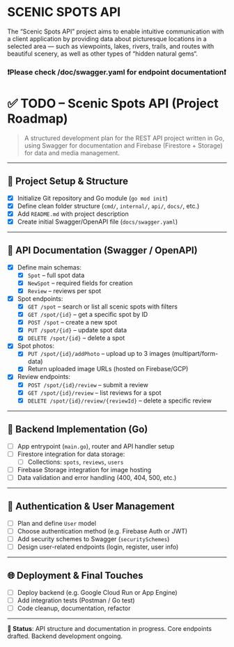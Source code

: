 # SCENIC SPOTS API

The “Scenic Spots API” project aims to enable intuitive communication with a client application by providing data about picturesque locations in a selected area — such as viewpoints, lakes, rivers, trails, and routes with beautiful scenery, as well as other types of “hidden natural gems“.

### ❗Please check /doc/swagger.yaml for endpoint documentation❗

# ✅ TODO – Scenic Spots API (Project Roadmap)

> A structured development plan for the REST API project written in Go, using Swagger for documentation and Firebase (Firestore + Storage) for data and media management.

---

## 🔧 Project Setup & Structure

- [x] Initialize Git repository and Go module (`go mod init`)
- [x] Define clean folder structure (`cmd/`, `internal/`, `api/`, `docs/`, etc.)
- [x] Add `README.md` with project description
- [x] Create initial Swagger/OpenAPI file (`docs/swagger.yaml`)

---

## 📄 API Documentation (Swagger / OpenAPI)

- [x] Define main schemas:
  - [x] `Spot` – full spot data
  - [x] `NewSpot` – required fields for creation
  - [x] `Review` – reviews per spot
- [x] Spot endpoints:
  - [x] `GET /spot` – search or list all scenic spots with filters
  - [x] `GET /spot/{id}` – get a specific spot by ID
  - [x] `POST /spot` – create a new spot
  - [x] `PUT /spot/{id}` – update spot data
  - [x] `DELETE /spot/{id}` – delete a spot
- [x] Spot photos:
  - [x] `PUT /spot/{id}/addPhoto` – upload up to 3 images (multipart/form-data)
  - [x] Return uploaded image URLs (hosted on Firebase/GCP)
- [x] Review endpoints:
  - [x] `POST /spot/{id}/review` – submit a review
  - [x] `GET /spot/{id}/review` – list reviews for a spot
  - [x] `DELETE /spot/{id}/review/{reviewId}` – delete a specific review

---

## 🧠 Backend Implementation (Go)

- [ ] App entrypoint (`main.go`), router and API handler setup
- [ ] Firestore integration for data storage:
  - [ ] Collections: `spots`, `reviews`, `users`
- [ ] Firebase Storage integration for image hosting
- [ ] Data validation and error handling (400, 404, 500, etc.)

---

## 🔐 Authentication & User Management

- [ ] Plan and define `User` model
- [ ] Choose authentication method (e.g. Firebase Auth or JWT)
- [ ] Add security schemes to Swagger (`securitySchemes`)
- [ ] Design user-related endpoints (login, register, user info)

---

## 🌐 Deployment & Final Touches

- [ ] Deploy backend (e.g. Google Cloud Run or App Engine)
- [ ] Add integration tests (Postman / Go test)
- [ ] Code cleanup, documentation, refactor

---

**🔄 Status**: API structure and documentation in progress. Core endpoints drafted. Backend development ongoing.